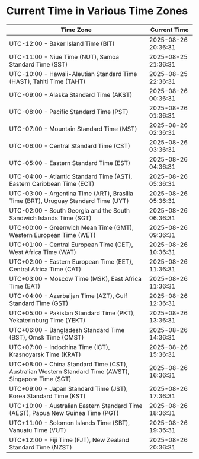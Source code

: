 # Current Time in Various Time Zones

| Time Zone | Current Time |
|-----------|--------------|
| UTC-12:00 - Baker Island Time (BIT) | 2025-08-26 20:36:31 |
| UTC-11:00 - Niue Time (NUT), Samoa Standard Time (SST) | 2025-08-25 21:36:31 |
| UTC-10:00 - Hawaii-Aleutian Standard Time (HAST), Tahiti Time (TAHT) | 2025-08-25 22:36:31 |
| UTC-09:00 - Alaska Standard Time (AKST) | 2025-08-26 00:36:31 |
| UTC-08:00 - Pacific Standard Time (PST) | 2025-08-26 01:36:31 |
| UTC-07:00 - Mountain Standard Time (MST) | 2025-08-26 02:36:31 |
| UTC-06:00 - Central Standard Time (CST) | 2025-08-26 03:36:31 |
| UTC-05:00 - Eastern Standard Time (EST) | 2025-08-26 04:36:31 |
| UTC-04:00 - Atlantic Standard Time (AST), Eastern Caribbean Time (ECT) | 2025-08-26 05:36:31 |
| UTC-03:00 - Argentina Time (ART), Brasília Time (BRT), Uruguay Standard Time (UYT) | 2025-08-26 05:36:31 |
| UTC-02:00 - South Georgia and the South Sandwich Islands Time (SGT) | 2025-08-26 06:36:31 |
| UTC±00:00 - Greenwich Mean Time (GMT), Western European Time (WET) | 2025-08-26 09:36:31 |
| UTC+01:00 - Central European Time (CET), West Africa Time (WAT) | 2025-08-26 10:36:31 |
| UTC+02:00 - Eastern European Time (EET), Central Africa Time (CAT) | 2025-08-26 11:36:31 |
| UTC+03:00 - Moscow Time (MSK), East Africa Time (EAT) | 2025-08-26 11:36:31 |
| UTC+04:00 - Azerbaijan Time (AZT), Gulf Standard Time (GST) | 2025-08-26 12:36:31 |
| UTC+05:00 - Pakistan Standard Time (PKT), Yekaterinburg Time (YEKT) | 2025-08-26 13:36:31 |
| UTC+06:00 - Bangladesh Standard Time (BST), Omsk Time (OMST) | 2025-08-26 14:36:31 |
| UTC+07:00 - Indochina Time (ICT), Krasnoyarsk Time (KRAT) | 2025-08-26 15:36:31 |
| UTC+08:00 - China Standard Time (CST), Australian Western Standard Time (AWST), Singapore Time (SGT) | 2025-08-26 16:36:31 |
| UTC+09:00 - Japan Standard Time (JST), Korea Standard Time (KST) | 2025-08-26 17:36:31 |
| UTC+10:00 - Australian Eastern Standard Time (AEST), Papua New Guinea Time (PGT) | 2025-08-26 18:36:31 |
| UTC+11:00 - Solomon Islands Time (SBT), Vanuatu Time (VUT) | 2025-08-26 19:36:31 |
| UTC+12:00 - Fiji Time (FJT), New Zealand Standard Time (NZST) | 2025-08-26 20:36:31 |

